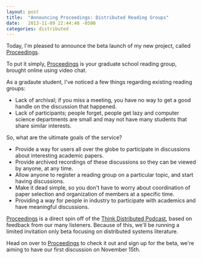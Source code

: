 ```yaml
---
layout: post
title:  "Announcing Proceedings: Distributed Reading Groups"
date:   2013-11-09 22:44:40 -0500
categories: distributed
---
```


Today, I'm pleased to announce the beta launch of my new project, called
[Proceedings][proceedings].

To put it simply, [Proceedings][proceedings] is your graduate school
reading group, brought online using video chat.

As a gradaute student, I've noticed a few things regarding
existing reading groups:

* Lack of archival; if you miss a meeting, you have no way to get a good
  handle on the discussion that happened.
* Lack of participants; people forget, people get lazy and computer
  science departments are small and may not have many students that
  share similar interests.

So, what are the ultimate goals of the service?

* Provide a way for users all over the globe to participate in
  discussions about interesting academic papers.
* Provide archived recordings of these discussions so they can be viewed
  by anyone, at any time.
* Allow anyone to register a reading group on a particular topic, and
  start having discussions.
* Make it dead simple, so you don't have to worry about coordination of
  paper selection and organization of members at a specific time.
* Providing a way for people in industry to participate with academics
  and have meaningful discussions.

[Proceedings][proceedings] is a direct spin off of the [Think
Distributed Podcast][thinkdistributed], based on feedback from our many
listeners.  Because of this, we'll be running a limited invitation only
beta focusing on distributed systems literature.

Head on over to [Proceedings][proceedings] to check it out and sign up
for the beta, we're aiming to have our first discussion on November
15th.

[proceedings]: http://proceedings.io
[thinkdistributed]: http://thinkdistributed.io
